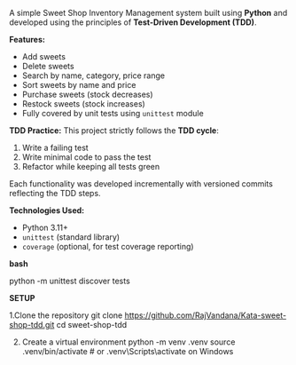 A simple Sweet Shop Inventory Management system built using **Python** and developed using the principles of **Test-Driven Development (TDD)**.

**Features:**
- Add sweets
- Delete sweets
- Search by name, category, price range
- Sort sweets by name and price
- Purchase sweets (stock decreases)
- Restock sweets (stock increases)
- Fully covered by unit tests using `unittest` module
  
**TDD Practice:**
This project strictly follows the **TDD cycle**:
1.  Write a failing test
2.  Write minimal code to pass the test
3.  Refactor while keeping all tests green

Each functionality was developed incrementally with versioned commits reflecting the TDD steps.

**Technologies Used:**
- Python 3.11+
- `unittest` (standard library)
- `coverage` (optional, for test coverage reporting)

**bash**

python -m unittest discover tests

**SETUP**

1.Clone the repository
    git clone https://github.com/RajVandana/Kata-sweet-shop-tdd.git
    cd sweet-shop-tdd

2. Create a virtual environment
    python -m venv .venv
    source .venv/bin/activate  # or .venv\Scripts\activate on Windows
